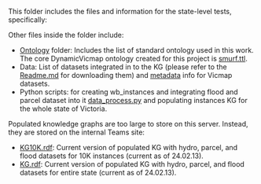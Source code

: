 ﻿This folder includes the files and information for the state-level tests, specifically: 


Other files inside the folder include:
- [Ontology](../Ontology/) folder: Includes the list of standard ontology used in this work. The core DynamicVicmap ontology created for this project is [smurf.ttl](../Ontology/smurf.ttl).
- Data: List of datasets integrated in to the KG (please refer to the [Readme.md](../README.md) for downloading them) and [metadata](../Vicmap_Metadata/) info for Vicmap datasets.
- Python scripts: for creating wb_instances and integrating flood and parcel dataset into it [data_process.py](data_process.py) and populating instances KG for the whole state of Victoria. 


Populated knowledge graphs are too large to store on this server. Instead, they are stored on the internal Teams site:
- [KG10K.rdf](https://rmiteduau-my.sharepoint.com/:u:/g/personal/matt_duckham_rmit_edu_au/ERStqVv1vrtMsYziNdFo7rEBMc17wlXNemJKjURucUxEUw?e=2uUUtd): Current version of populated KG with hydro, parcel, and flood datasets for 10K instances (current as of 24.02.13).
- [KG.rdf](https://rmiteduau-my.sharepoint.com/:u:/g/personal/nenad_radosevic_rmit_edu_au/EXOXsGgdSdNPlZl0iW1801gB0vfbbaTzOxU6e70io-xJ2Q?e=0F4yoj): Current version of populated KG with hydro, parcel, and flood datasets for entire state (current as of 24.02.13).
